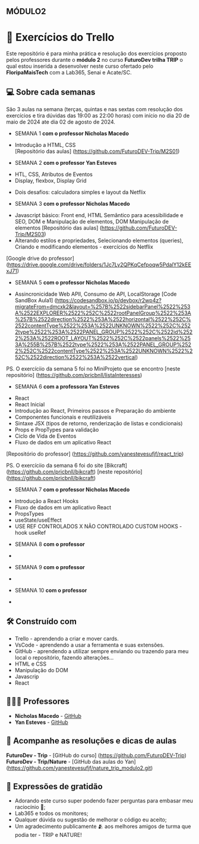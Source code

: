 ## MÓDULO2

# 🚦 Exercícios do Trello

Este repositório é para minha prática e resolução dos exercícios proposto pelos professores durante o **módulo 2** no curso **FuturoDev trilha TRIP** o qual estou inserida a desenvolver neste curso ofertado pelo **FloripaMaisTech** com a Lab365, Senai e Acate/SC.


## 💻 Sobre cada semanas

São 3 aulas na semana (terças, quintas e nas sextas com resolução dos exercícios e tira dúvidas das 19:00 as 22:00 horas) com início no dia 20 de maio de 2024 ate dia 02 de agosto de 2024.

* SEMANA 1 **com o professor Nicholas Macedo**
- Introdução a HTML, CSS        
[Repositório das aulas] (https://github.com/FuturoDEV-Trip/M2S01)

* SEMANA 2 **com o professor Yan Esteves**
- HTL, CSS, Atributos de Eventos
- Display, flexbox, Display Grid
 * Dois desafios: calculadora simples e layout da Netflix

* SEMANA 3 **com o professor Nicholas Macedo**
- Javascript básico: Front end, HTML Semântico para acessibilidade e SEO, DOM e Manipulação de elementos, DOM Manipulação de elementos
 [Repositório das aulas] (https://github.com/FuturoDEV-Trip/M2S03)
- Alterando estilos e propriedades, Selecionando elementos (queries), Criando e modificando elementos - exercícios do Netflix

[Google drive do professor] (https://drive.google.com/drive/folders/1Jc7Ly2QPKqCefpoqw5PdalY12kEExJ71)

* SEMANA 5 **com o professor Nicholas Macedo**
 - Assincronicidade Web APIl, Consumo de API, LocalStorage
 [Code SandBox Aula1] (https://codesandbox.io/p/devbox/r2wp4z?migrateFrom=dmcxk2&layout=%257B%2522sidebarPanel%2522%253A%2522EXPLORER%2522%252C%2522rootPanelGroup%2522%253A%257B%2522direction%2522%253A%2522horizontal%2522%252C%2522contentType%2522%253A%2522UNKNOWN%2522%252C%2522type%2522%253A%2522PANEL_GROUP%2522%252C%2522id%2522%253A%2522ROOT_LAYOUT%2522%252C%2522panels%2522%253A%255B%257B%2522type%2522%253A%2522PANEL_GROUP%2522%252C%2522contentType%2522%253A%2522UNKNOWN%2522%252C%2522direction%2522%253A%2522vertical)

PS. O exercíciio da semana 5 foi no MiniProjeto que se encontro 
[neste repositório] (https://github.com/pricbnll/listaInteresses) 

* SEMANA 6 **com a professora Yan Esteves**
- React
- React Inicial
- Introdução ao React, Primeiros passos e Preparação do ambiente
- Componentes funcionais e reutilizáveis
- Sintaxe JSX (tipos de retorno, renderização de listas e condicionais)
- Props e PropTypes para validação
- Ciclo de Vida de Eventos
- Fluxo de dados em um aplicativo React

[Repositório do professor] (https://github.com/yanestevesufjf/react_trip)

PS. O exercíciio da semana 6 foi do site [Bikcraft] (https://github.com/pricbnll/bikcraft)
[neste repositório] (https://github.com/pricbnll/bikcraft) 

* SEMANA 7 **com o professor Nicholas Macedo**
- Introdução a React Hooks
- Fluxo de dados em um aplicativo React
- PropsTypes
- useState/useEffect
- USE REF CONTROLADOS X NÃO CONTROLADO CUSTOM HOOKS - hook useRef

* SEMANA 8 **com o professor**
- 
* SEMANA 9 **com o professor** 
- 
* SEMANA 10 **com o professor** 
- 


## 🛠️ Construído com

- Trello - aprendendo a criar e mover cards.
- VsCode - aprendendo a usar a ferramenta e suas extensões.
- GitHub - aprendendo a utilizar sempre enviando ou trazendo para meu local o repositório, fazendo alterações...
- HTML e CSS
- Manipulação do DOM
- Javascrip
- React
  

## 🧑🏻‍🏫 Professores

* **Nicholas Macedo** - [GitHub](https://github.com/nicholasmacedoo)
* **Yan Esteves** - [GitHub](https://github.com/yanestevesufjf)

## 📄 Acompanhe as resoluções e dicas de aulas

**FuturoDev - Trip** - [GitHub do curso] (https://github.com/FuturoDEV-Trip)
**FuturoDev - Trip/Nature** - [GitHub das aulas do Yan] (https://github.com/yanestevesufjf/nature_trip_modulo2.git)


## 🎁 Expressões de gratidão

* Adorando este curso super podendo fazer perguntas para embasar meu raciocínio 📢;
* Lab365 e todos os monitores;
* Qualquer dúvida ou sugestão de melhorar o código eu aceito;
* Um agradecimento publicamente 🫂 aos melhores amigos de turma que podia ter - TRIP e NATURE!
